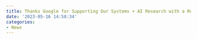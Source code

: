 ```yaml
---
title: Thanks Google for Supporting Our Systems + AI Research with a Research Scholar Award
date: '2023-05-16 14:58:34'
categories:
- News
---
```


